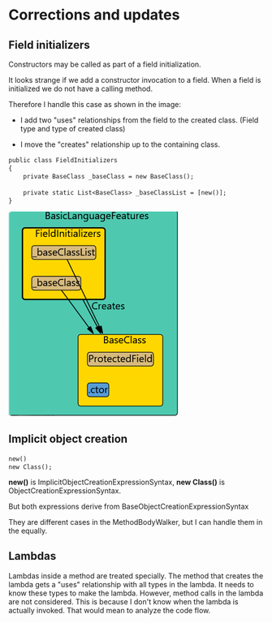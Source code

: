 # Corrections and updates

## Field initializers

Constructors may be called as part of a field initialization.

It looks strange if we add a constructor invocation to a field. When a field is initialized we do not have a calling method.

Therefore I handle this case as shown in the image:

- I add two "uses" relationships from the field to the created class. (Field type and type of created class)

- I move the "creates" relationship up to the containing class.

```
public class FieldInitializers
{
    private BaseClass _baseClass = new BaseClass();

    private static List<BaseClass> _baseClassList = [new()];
}
```

![](field-initializers.png)



## Implicit object creation

```
new()
new Class(); 
```

**new()** is ImplicitObjectCreationExpressionSyntax, **new Class()** is ObjectCreationExpressionSyntax.

But both expressions derive from BaseObjectCreationExpressionSyntax

They are different cases in the MethodBodyWalker, but I can handle them in the equally.



## Lambdas

Lambdas inside a method are treated specially. The method that creates the lambda gets a "uses" relationship with all types in the lambda. It needs to know these types to make the lambda.
However, method calls in the lambda are not considered. This is because I don't know when the lambda is actually invoked.
That would mean to analyze the code flow.